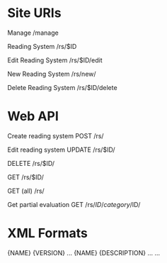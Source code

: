 Site URIs
========

Manage
/manage

Reading System
/rs/$ID

Edit Reading System
/rs/$ID/edit

New Reading System
/rs/new/

Delete Reading System
/rs/$ID/delete

Web API
=======

Create reading system
POST /rs/

Edit reading system
UPDATE /rs/$ID/

DELETE /rs/$ID/

GET /rs/$ID/

GET (all) /rs/

Get partial evaluation
GET /rs/$ID/category/$ID/


XML Formats
=======
<evaluationRequest
    readingSystem="{ID}"
    testsuite="{ID}"/>


<evaluation id="{ID}">
    <readingSystem id="{ID}">
        <name>{NAME}</name>
        <version>{VERSION}</version>
        ...
    </readingSystem>
    <testsuite id="{ID}" timestamp="{TIMESTAMP}">
    <category id="{ID}">
        <name>{NAME}</name>
        <score passed="{PASSED}" total="{TOTAL}" percent="{PERCENT}"/>
        <result id="{ID}" result="{RESULT}">
            <test originalid="{ID}" required="{REQUIRED}">
                <description>{DESCRIPTION}</description>
            </test>
        </result>
        ...
        <category>
            ...
        </category>
    </category>
</evaluation>
